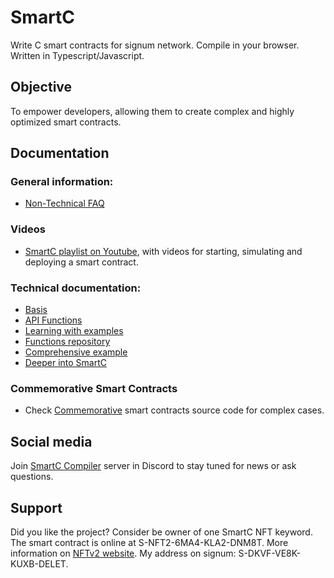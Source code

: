 # SmartC
Write C smart contracts for signum network. Compile in your browser. Written in Typescript/Javascript.

## Objective
To empower developers, allowing them to create complex and highly optimized smart contracts.

## Documentation

### General information:
* [Non-Technical FAQ](./Non-Technical-FAQ.md)

### Videos
* [SmartC playlist on Youtube](https://www.youtube.com/playlist?list=PLyu0NNtb1eg3Gcg2JCrOle8MjtuFPb-Gi), with videos for starting, simulating and deploying a smart contract.

### Technical documentation:
* [Basis](./1-Basis.md)
* [API Functions](./2-API-Pseudo-Code.md)
* [Learning with examples](./3-Learning-with-examples.md)
* [Functions repository](./4-Functions-repository.md)
* [Comprehensive example](./5-Comprehensive-example.md)
* [Deeper into SmartC](./6-Deeper-into-SmartC.md)

### Commemorative Smart Contracts
* Check [Commemorative](./commemorative/README.md) smart contracts source code for complex cases.

## Social media
Join [SmartC Compiler](https://discord.gg/pQHnBRYE5c) server in Discord to stay tuned for news or ask questions.

## Support
Did you like the project? Consider be owner of one SmartC NFT keyword. The smart contract is online at S-NFT2-6MA4-KLA2-DNM8T. More information on  [NFTv2 website](https://deleterium.info/NFTv2/). My address on signum: S-DKVF-VE8K-KUXB-DELET.


